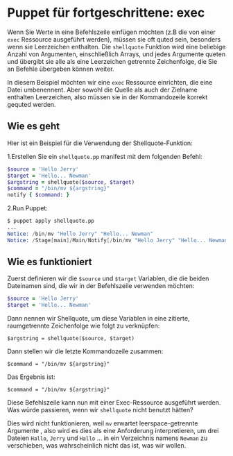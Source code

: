 # Puppet für fortgeschrittene: exec

Wenn Sie Werte in eine Befehlszeile einfügen möchten (z.B die von einer `exec` Ressource ausgeführt werden), müssen sie oft quted sein, besonders wenn sie Leerzeichen enthalten. Die `shellquote` Funktion wird eine beliebige Anzahl von Argumenten, einschließlich Arrays, und jedes Argumente queten und übergibt sie alle als eine Leerzeichen getrennte Zeichenfolge, die Sie an Befehle übergeben können weiter.

In diesem Beispiel möchten wir eine `exec` Ressource einrichten, die eine Datei umbenennent.
Aber sowohl die Quelle als auch der Zielname enthalten Leerzeichen, also müssen sie in der Kommandozeile korrekt gequted werden.

## Wie es geht

Hier ist ein Beispiel für die Verwendung der Shellquote-Funktion:

1.Erstellen Sie ein `shellquote.pp` manifest mit dem folgenden Befehl:

```ruby
$source = 'Hello Jerry'
$target = 'Hello... Newman'
$argstring = shellquote($source, $target)
$command = "/bin/mv ${argstring}"
notify { $command: }
```

2.Run Puppet:

```s
$ puppet apply shellquote.pp
...
Notice: /bin/mv "Hello Jerry" "Hello... Newman"
Notice: /Stage[main]/Main/Notify[/bin/mv "Hello Jerry" "Hello... Newman"]/message: defined 'message' as '/bin/mv "Hello Jerry" "Hello... Newman"'
```

## Wie es funktioniert

Zuerst definieren wir die `$source` und `$target` Variablen, die die beiden Dateinamen sind, die wir in der Befehlszeile verwenden möchten:

```ruby
$source = 'Hello Jerry'
$target = 'Hello... Newman'
```

Dann nennen wir Shellquote, um diese Variablen in eine zitierte, raumgetrennte Zeichenfolge wie folgt zu verknüpfen:

`$argstring = shellquote($source, $target)`

Dann stellen wir die letzte Kommandozeile zusammen:

`$command = "/bin/mv ${argstring}"`

Das Ergebnis ist:

`$command = "/bin/mv ${argstring}"`

Diese Befehlszeile kann nun mit einer Exec-Ressource ausgeführt werden. Was würde passieren, wenn wir `shellquote` nicht benutzt hätten?

Dies wird nicht funktionieren, weil `mv` erwartet leerspace-getrennte Argumente , also wird es dies als eine Anforderung interpretieren, um drei Dateien `Hallo`, `Jerry` und `Hallo` ... in ein Verzeichnis namens `Newman` zu verschieben, was wahrscheinlich nicht das ist, was wir wollen.
